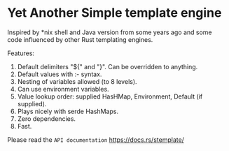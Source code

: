 # Yet Another Simple template engine

Inspired by *nix shell and Java version from some years ago and some code influenced by other Rust templating engines.

Features:
1. Default delimiters "${" and "}". Can be overridden to anything.
2. Default values with :- syntax.
3. Nesting of variables allowed (to 8 levels).
4. Can use environment variables.
5. Value lookup order: supplied HasHMap, Environment, Default (if supplied).
6. Plays nicely with serde HashMaps.
7. Zero dependencies.
8. Fast.

Please read the `API documentation` https://docs.rs/stemplate/

